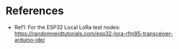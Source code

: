 # References

* Ref1: For the ESP32 Local LoRa test nodes: https://randomnerdtutorials.com/esp32-lora-rfm95-transceiver-arduino-ide/

